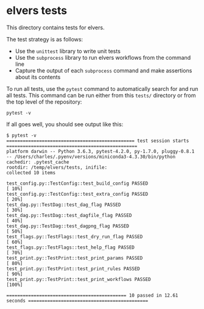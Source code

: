 # elvers tests

This directory contains tests for elvers.

The test strategy is as follows:

* Use the `unittest` library to write unit tests
* Use the `subprocess` library to run elvers workflows from the command line
* Capture the output of each `subprocess` command and make assertions about its contents

To run all tests, use the `pytest` command to automatically search for and run all
tests. This command can be run either from this `tests/` directory or from the top level
of the repository: 

```
pytest -v
```

If all goes well, you should see output like this:

```
$ pytest -v
=============================================== test session starts ================================================
platform darwin -- Python 3.6.3, pytest-4.2.0, py-1.7.0, pluggy-0.8.1 -- /Users/charles/.pyenv/versions/miniconda3-4.3.30/bin/python
cachedir: .pytest_cache
rootdir: /temp/elvers/tests, inifile:
collected 10 items

test_config.py::TestConfig::test_build_config PASSED                                                         [ 10%]
test_config.py::TestConfig::test_extra_config PASSED                                                         [ 20%]
test_dag.py::TestDag::test_dag_flag PASSED                                                                   [ 30%]
test_dag.py::TestDag::test_dagfile_flag PASSED                                                               [ 40%]
test_dag.py::TestDag::test_dagpng_flag PASSED                                                                [ 50%]
test_flags.py::TestFlags::test_dry_run_flag PASSED                                                           [ 60%]
test_flags.py::TestFlags::test_help_flag PASSED                                                              [ 70%]
test_print.py::TestPrint::test_print_params PASSED                                                           [ 80%]
test_print.py::TestPrint::test_print_rules PASSED                                                            [ 90%]
test_print.py::TestPrint::test_print_workflows PASSED                                                        [100%]

============================================ 10 passed in 12.61 seconds ============================================
```

